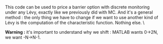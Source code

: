 This code can be used to price a barrier option with discrete monitoring under any Lévy, exactly like we previously did with MC. And it's a general method : the only thing we have to change if we want to use another kind of Lévy is the computation of the characteristic function. Nothing else. \

**Warning :** it's important to understand why we shift : MATLAB wants 0->2N, we want -N->N-1.
